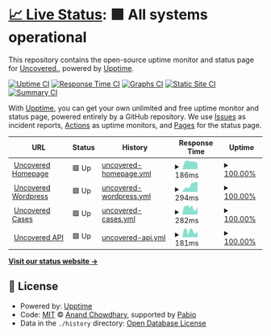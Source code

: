 # [📈 Live Status](https://upptime.uncovered.com): <!--live status--> **🟩 All systems operational**

This repository contains the open-source uptime monitor and status page for [Uncovered.](https://uncovered.com), powered by [Upptime](https://github.com/upptime/upptime).

[![Uptime CI](https://github.com/uncovered-crime/upptime/workflows/Uptime%20CI/badge.svg)](https://github.com/uncovered-crime/upptime/actions?query=workflow%3A%22Uptime+CI%22)
[![Response Time CI](https://github.com/uncovered-crime/upptime/workflows/Response%20Time%20CI/badge.svg)](https://github.com/uncovered-crime/upptime/actions?query=workflow%3A%22Response+Time+CI%22)
[![Graphs CI](https://github.com/uncovered-crime/upptime/workflows/Graphs%20CI/badge.svg)](https://github.com/uncovered-crime/upptime/actions?query=workflow%3A%22Graphs+CI%22)
[![Static Site CI](https://github.com/uncovered-crime/upptime/workflows/Static%20Site%20CI/badge.svg)](https://github.com/uncovered-crime/upptime/actions?query=workflow%3A%22Static+Site+CI%22)
[![Summary CI](https://github.com/uncovered-crime/upptime/workflows/Summary%20CI/badge.svg)](https://github.com/uncovered-crime/upptime/actions?query=workflow%3A%22Summary+CI%22)

With [Upptime](https://upptime.js.org), you can get your own unlimited and free uptime monitor and status page, powered entirely by a GitHub repository. We use [Issues](https://github.com/uncovered-crime/upptime/issues) as incident reports, [Actions](https://github.com/uncovered-crime/upptime/actions) as uptime monitors, and [Pages](https://upptime.uncovered.com) for the status page.

<!--start: status pages-->
<!-- This summary is generated by Upptime (https://github.com/upptime/upptime) -->
<!-- Do not edit this manually, your changes will be overwritten -->
<!-- prettier-ignore -->
| URL | Status | History | Response Time | Uptime |
| --- | ------ | ------- | ------------- | ------ |
| <img alt="" src="https://icons.duckduckgo.com/ip3/uncovered.com.ico" height="13"> [Uncovered Homepage](https://uncovered.com) | 🟩 Up | [uncovered-homepage.yml](https://github.com/uncovered-crime/upptime/commits/HEAD/history/uncovered-homepage.yml) | <details><summary><img alt="Response time graph" src="./graphs/uncovered-homepage/response-time-week.png" height="20"> 186ms</summary><br><a href="https://upptime.uncovered.com/history/uncovered-homepage"><img alt="Response time 186" src="https://img.shields.io/endpoint?url=https%3A%2F%2Fraw.githubusercontent.com%2Funcovered-crime%2Fupptime%2FHEAD%2Fapi%2Funcovered-homepage%2Fresponse-time.json"></a><br><a href="https://upptime.uncovered.com/history/uncovered-homepage"><img alt="24-hour response time 158" src="https://img.shields.io/endpoint?url=https%3A%2F%2Fraw.githubusercontent.com%2Funcovered-crime%2Fupptime%2FHEAD%2Fapi%2Funcovered-homepage%2Fresponse-time-day.json"></a><br><a href="https://upptime.uncovered.com/history/uncovered-homepage"><img alt="7-day response time 186" src="https://img.shields.io/endpoint?url=https%3A%2F%2Fraw.githubusercontent.com%2Funcovered-crime%2Fupptime%2FHEAD%2Fapi%2Funcovered-homepage%2Fresponse-time-week.json"></a><br><a href="https://upptime.uncovered.com/history/uncovered-homepage"><img alt="30-day response time 186" src="https://img.shields.io/endpoint?url=https%3A%2F%2Fraw.githubusercontent.com%2Funcovered-crime%2Fupptime%2FHEAD%2Fapi%2Funcovered-homepage%2Fresponse-time-month.json"></a><br><a href="https://upptime.uncovered.com/history/uncovered-homepage"><img alt="1-year response time 186" src="https://img.shields.io/endpoint?url=https%3A%2F%2Fraw.githubusercontent.com%2Funcovered-crime%2Fupptime%2FHEAD%2Fapi%2Funcovered-homepage%2Fresponse-time-year.json"></a></details> | <details><summary><a href="https://upptime.uncovered.com/history/uncovered-homepage">100.00%</a></summary><a href="https://upptime.uncovered.com/history/uncovered-homepage"><img alt="All-time uptime 100.00%" src="https://img.shields.io/endpoint?url=https%3A%2F%2Fraw.githubusercontent.com%2Funcovered-crime%2Fupptime%2FHEAD%2Fapi%2Funcovered-homepage%2Fuptime.json"></a><br><a href="https://upptime.uncovered.com/history/uncovered-homepage"><img alt="24-hour uptime 100.00%" src="https://img.shields.io/endpoint?url=https%3A%2F%2Fraw.githubusercontent.com%2Funcovered-crime%2Fupptime%2FHEAD%2Fapi%2Funcovered-homepage%2Fuptime-day.json"></a><br><a href="https://upptime.uncovered.com/history/uncovered-homepage"><img alt="7-day uptime 100.00%" src="https://img.shields.io/endpoint?url=https%3A%2F%2Fraw.githubusercontent.com%2Funcovered-crime%2Fupptime%2FHEAD%2Fapi%2Funcovered-homepage%2Fuptime-week.json"></a><br><a href="https://upptime.uncovered.com/history/uncovered-homepage"><img alt="30-day uptime 100.00%" src="https://img.shields.io/endpoint?url=https%3A%2F%2Fraw.githubusercontent.com%2Funcovered-crime%2Fupptime%2FHEAD%2Fapi%2Funcovered-homepage%2Fuptime-month.json"></a><br><a href="https://upptime.uncovered.com/history/uncovered-homepage"><img alt="1-year uptime 100.00%" src="https://img.shields.io/endpoint?url=https%3A%2F%2Fraw.githubusercontent.com%2Funcovered-crime%2Fupptime%2FHEAD%2Fapi%2Funcovered-homepage%2Fuptime-year.json"></a></details>
| <img alt="" src="https://icons.duckduckgo.com/ip3/uncoveredsite.wpengine.com.ico" height="13"> [Uncovered Wordpress](https://uncoveredsite.wpengine.com) | 🟩 Up | [uncovered-wordpress.yml](https://github.com/uncovered-crime/upptime/commits/HEAD/history/uncovered-wordpress.yml) | <details><summary><img alt="Response time graph" src="./graphs/uncovered-wordpress/response-time-week.png" height="20"> 294ms</summary><br><a href="https://upptime.uncovered.com/history/uncovered-wordpress"><img alt="Response time 357" src="https://img.shields.io/endpoint?url=https%3A%2F%2Fraw.githubusercontent.com%2Funcovered-crime%2Fupptime%2FHEAD%2Fapi%2Funcovered-wordpress%2Fresponse-time.json"></a><br><a href="https://upptime.uncovered.com/history/uncovered-wordpress"><img alt="24-hour response time 406" src="https://img.shields.io/endpoint?url=https%3A%2F%2Fraw.githubusercontent.com%2Funcovered-crime%2Fupptime%2FHEAD%2Fapi%2Funcovered-wordpress%2Fresponse-time-day.json"></a><br><a href="https://upptime.uncovered.com/history/uncovered-wordpress"><img alt="7-day response time 294" src="https://img.shields.io/endpoint?url=https%3A%2F%2Fraw.githubusercontent.com%2Funcovered-crime%2Fupptime%2FHEAD%2Fapi%2Funcovered-wordpress%2Fresponse-time-week.json"></a><br><a href="https://upptime.uncovered.com/history/uncovered-wordpress"><img alt="30-day response time 554" src="https://img.shields.io/endpoint?url=https%3A%2F%2Fraw.githubusercontent.com%2Funcovered-crime%2Fupptime%2FHEAD%2Fapi%2Funcovered-wordpress%2Fresponse-time-month.json"></a><br><a href="https://upptime.uncovered.com/history/uncovered-wordpress"><img alt="1-year response time 357" src="https://img.shields.io/endpoint?url=https%3A%2F%2Fraw.githubusercontent.com%2Funcovered-crime%2Fupptime%2FHEAD%2Fapi%2Funcovered-wordpress%2Fresponse-time-year.json"></a></details> | <details><summary><a href="https://upptime.uncovered.com/history/uncovered-wordpress">100.00%</a></summary><a href="https://upptime.uncovered.com/history/uncovered-wordpress"><img alt="All-time uptime 99.98%" src="https://img.shields.io/endpoint?url=https%3A%2F%2Fraw.githubusercontent.com%2Funcovered-crime%2Fupptime%2FHEAD%2Fapi%2Funcovered-wordpress%2Fuptime.json"></a><br><a href="https://upptime.uncovered.com/history/uncovered-wordpress"><img alt="24-hour uptime 100.00%" src="https://img.shields.io/endpoint?url=https%3A%2F%2Fraw.githubusercontent.com%2Funcovered-crime%2Fupptime%2FHEAD%2Fapi%2Funcovered-wordpress%2Fuptime-day.json"></a><br><a href="https://upptime.uncovered.com/history/uncovered-wordpress"><img alt="7-day uptime 100.00%" src="https://img.shields.io/endpoint?url=https%3A%2F%2Fraw.githubusercontent.com%2Funcovered-crime%2Fupptime%2FHEAD%2Fapi%2Funcovered-wordpress%2Fuptime-week.json"></a><br><a href="https://upptime.uncovered.com/history/uncovered-wordpress"><img alt="30-day uptime 99.96%" src="https://img.shields.io/endpoint?url=https%3A%2F%2Fraw.githubusercontent.com%2Funcovered-crime%2Fupptime%2FHEAD%2Fapi%2Funcovered-wordpress%2Fuptime-month.json"></a><br><a href="https://upptime.uncovered.com/history/uncovered-wordpress"><img alt="1-year uptime 99.98%" src="https://img.shields.io/endpoint?url=https%3A%2F%2Fraw.githubusercontent.com%2Funcovered-crime%2Fupptime%2FHEAD%2Fapi%2Funcovered-wordpress%2Fuptime-year.json"></a></details>
| <img alt="" src="https://icons.duckduckgo.com/ip3/uncovered.com.ico" height="13"> [Uncovered Cases](https://uncovered.com/cases) | 🟩 Up | [uncovered-cases.yml](https://github.com/uncovered-crime/upptime/commits/HEAD/history/uncovered-cases.yml) | <details><summary><img alt="Response time graph" src="./graphs/uncovered-cases/response-time-week.png" height="20"> 282ms</summary><br><a href="https://upptime.uncovered.com/history/uncovered-cases"><img alt="Response time 568" src="https://img.shields.io/endpoint?url=https%3A%2F%2Fraw.githubusercontent.com%2Funcovered-crime%2Fupptime%2FHEAD%2Fapi%2Funcovered-cases%2Fresponse-time.json"></a><br><a href="https://upptime.uncovered.com/history/uncovered-cases"><img alt="24-hour response time 296" src="https://img.shields.io/endpoint?url=https%3A%2F%2Fraw.githubusercontent.com%2Funcovered-crime%2Fupptime%2FHEAD%2Fapi%2Funcovered-cases%2Fresponse-time-day.json"></a><br><a href="https://upptime.uncovered.com/history/uncovered-cases"><img alt="7-day response time 282" src="https://img.shields.io/endpoint?url=https%3A%2F%2Fraw.githubusercontent.com%2Funcovered-crime%2Fupptime%2FHEAD%2Fapi%2Funcovered-cases%2Fresponse-time-week.json"></a><br><a href="https://upptime.uncovered.com/history/uncovered-cases"><img alt="30-day response time 359" src="https://img.shields.io/endpoint?url=https%3A%2F%2Fraw.githubusercontent.com%2Funcovered-crime%2Fupptime%2FHEAD%2Fapi%2Funcovered-cases%2Fresponse-time-month.json"></a><br><a href="https://upptime.uncovered.com/history/uncovered-cases"><img alt="1-year response time 568" src="https://img.shields.io/endpoint?url=https%3A%2F%2Fraw.githubusercontent.com%2Funcovered-crime%2Fupptime%2FHEAD%2Fapi%2Funcovered-cases%2Fresponse-time-year.json"></a></details> | <details><summary><a href="https://upptime.uncovered.com/history/uncovered-cases">100.00%</a></summary><a href="https://upptime.uncovered.com/history/uncovered-cases"><img alt="All-time uptime 99.95%" src="https://img.shields.io/endpoint?url=https%3A%2F%2Fraw.githubusercontent.com%2Funcovered-crime%2Fupptime%2FHEAD%2Fapi%2Funcovered-cases%2Fuptime.json"></a><br><a href="https://upptime.uncovered.com/history/uncovered-cases"><img alt="24-hour uptime 100.00%" src="https://img.shields.io/endpoint?url=https%3A%2F%2Fraw.githubusercontent.com%2Funcovered-crime%2Fupptime%2FHEAD%2Fapi%2Funcovered-cases%2Fuptime-day.json"></a><br><a href="https://upptime.uncovered.com/history/uncovered-cases"><img alt="7-day uptime 100.00%" src="https://img.shields.io/endpoint?url=https%3A%2F%2Fraw.githubusercontent.com%2Funcovered-crime%2Fupptime%2FHEAD%2Fapi%2Funcovered-cases%2Fuptime-week.json"></a><br><a href="https://upptime.uncovered.com/history/uncovered-cases"><img alt="30-day uptime 99.96%" src="https://img.shields.io/endpoint?url=https%3A%2F%2Fraw.githubusercontent.com%2Funcovered-crime%2Fupptime%2FHEAD%2Fapi%2Funcovered-cases%2Fuptime-month.json"></a><br><a href="https://upptime.uncovered.com/history/uncovered-cases"><img alt="1-year uptime 99.95%" src="https://img.shields.io/endpoint?url=https%3A%2F%2Fraw.githubusercontent.com%2Funcovered-crime%2Fupptime%2FHEAD%2Fapi%2Funcovered-cases%2Fuptime-year.json"></a></details>
| <img alt="" src="https://icons.duckduckgo.com/ip3/api.uncovered.com.ico" height="13"> [Uncovered API](https://api.uncovered.com) | 🟩 Up | [uncovered-api.yml](https://github.com/uncovered-crime/upptime/commits/HEAD/history/uncovered-api.yml) | <details><summary><img alt="Response time graph" src="./graphs/uncovered-api/response-time-week.png" height="20"> 181ms</summary><br><a href="https://upptime.uncovered.com/history/uncovered-api"><img alt="Response time 153" src="https://img.shields.io/endpoint?url=https%3A%2F%2Fraw.githubusercontent.com%2Funcovered-crime%2Fupptime%2FHEAD%2Fapi%2Funcovered-api%2Fresponse-time.json"></a><br><a href="https://upptime.uncovered.com/history/uncovered-api"><img alt="24-hour response time 173" src="https://img.shields.io/endpoint?url=https%3A%2F%2Fraw.githubusercontent.com%2Funcovered-crime%2Fupptime%2FHEAD%2Fapi%2Funcovered-api%2Fresponse-time-day.json"></a><br><a href="https://upptime.uncovered.com/history/uncovered-api"><img alt="7-day response time 181" src="https://img.shields.io/endpoint?url=https%3A%2F%2Fraw.githubusercontent.com%2Funcovered-crime%2Fupptime%2FHEAD%2Fapi%2Funcovered-api%2Fresponse-time-week.json"></a><br><a href="https://upptime.uncovered.com/history/uncovered-api"><img alt="30-day response time 175" src="https://img.shields.io/endpoint?url=https%3A%2F%2Fraw.githubusercontent.com%2Funcovered-crime%2Fupptime%2FHEAD%2Fapi%2Funcovered-api%2Fresponse-time-month.json"></a><br><a href="https://upptime.uncovered.com/history/uncovered-api"><img alt="1-year response time 153" src="https://img.shields.io/endpoint?url=https%3A%2F%2Fraw.githubusercontent.com%2Funcovered-crime%2Fupptime%2FHEAD%2Fapi%2Funcovered-api%2Fresponse-time-year.json"></a></details> | <details><summary><a href="https://upptime.uncovered.com/history/uncovered-api">100.00%</a></summary><a href="https://upptime.uncovered.com/history/uncovered-api"><img alt="All-time uptime 100.00%" src="https://img.shields.io/endpoint?url=https%3A%2F%2Fraw.githubusercontent.com%2Funcovered-crime%2Fupptime%2FHEAD%2Fapi%2Funcovered-api%2Fuptime.json"></a><br><a href="https://upptime.uncovered.com/history/uncovered-api"><img alt="24-hour uptime 100.00%" src="https://img.shields.io/endpoint?url=https%3A%2F%2Fraw.githubusercontent.com%2Funcovered-crime%2Fupptime%2FHEAD%2Fapi%2Funcovered-api%2Fuptime-day.json"></a><br><a href="https://upptime.uncovered.com/history/uncovered-api"><img alt="7-day uptime 100.00%" src="https://img.shields.io/endpoint?url=https%3A%2F%2Fraw.githubusercontent.com%2Funcovered-crime%2Fupptime%2FHEAD%2Fapi%2Funcovered-api%2Fuptime-week.json"></a><br><a href="https://upptime.uncovered.com/history/uncovered-api"><img alt="30-day uptime 100.00%" src="https://img.shields.io/endpoint?url=https%3A%2F%2Fraw.githubusercontent.com%2Funcovered-crime%2Fupptime%2FHEAD%2Fapi%2Funcovered-api%2Fuptime-month.json"></a><br><a href="https://upptime.uncovered.com/history/uncovered-api"><img alt="1-year uptime 100.00%" src="https://img.shields.io/endpoint?url=https%3A%2F%2Fraw.githubusercontent.com%2Funcovered-crime%2Fupptime%2FHEAD%2Fapi%2Funcovered-api%2Fuptime-year.json"></a></details>

<!--end: status pages-->

[**Visit our status website →**](https://upptime.uncovered.com)

## 📄 License

- Powered by: [Upptime](https://github.com/upptime/upptime)
- Code: [MIT](./LICENSE) © [Anand Chowdhary](https://anandchowdhary.com), supported by [Pabio](https://pabio.com)
- Data in the `./history` directory: [Open Database License](https://opendatacommons.org/licenses/odbl/1-0/)
